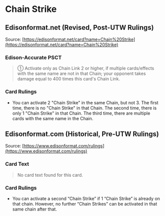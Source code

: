 # Chain Strike

## Edisonformat.net (Revised, Post-UTW Rulings)

Source: [https://edisonformat.net/card?name=Chain%20Strike](https://edisonformat.net/card?name=Chain%20Strike)

### Edison-Accurate PSCT

> ① Activate only as Chain Link 2 or higher, if multiple cards/effects with the same name are not in that Chain; your opponent takes damage equal to 400 times this card's Chain Link.

### Card Rulings

*   You can activate 2 "Chain Strike" in the same Chain, but not 3.
The first time, there is no "Chain Strike" in that Chain.
The second time, there is only 1 "Chain Strike" in that Chain.
The third time, there are multiple cards with the same name in the Chain.


## Edisonformat.com (Historical, Pre-UTW Rulings)

Source: [https://www.edisonformat.com/rulings](https://www.edisonformat.com/rulings)

### Card Text

> No card text found for this card.

### Card Rulings

*   You can activate a second “Chain Strike” if 1 “Chain Strike” is already on that chain. However, no further “Chain Strikes” can be activated in that same chain after that.


